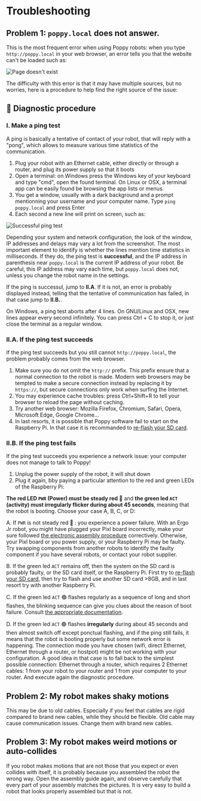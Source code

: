 # Troubleshooting

## Problem 1: `poppy.local` does not answer.

This is the most frequent error when using Poppy robots: when you type `http://poppy.local` in your web browser, an error tells you that the website can't be loaded such as:

![Page doesn't exist](../assembly-guides/ergo-jr/img/IHM/webpage_not_available.jpg)

The difficulty with this error is that it may have multiple sources, but no worries, here is a procedure to help find the right source of the issue:

## 🔧 Diagnostic procedure

### I. Make a ping test
A ping is basically a tentative of contact of your robot, that will reply with a "pong", which allows to measure various time statistics of the communication.

1. Plug your robot with an Ethernet cable, either directly or through a router, and plug its power supply so that it boots 
2. Open a terminal: on Windows press the Windows key of your keyboard and type "cmd", open the found terminal. On Linux or OSX, a terminal app can be easily found be browsing the app lists or menus. 
3. You get a window, usually with a dark background and a prompt mentionning your username and your computer name. Type `ping poppy.local` and press Enter
4. Each second a new line will print on screen, such as:

![Successful ping test](/img/ping.png)

Depending your system and network configuration, the look of the window, IP addresses and delays may vary a lot from the screenshot. The most important element to identify is whether the lines mention time statistics in milliseconds. If they do, the ping test is **successful**, and the IP address in parenthesis near `poppy.local` is the current IP address of your robot. Be careful, this IP address may vary each time, but `poppy.local` does not, unless you change the robot name in the settings.

If the ping is successul, jump to **II.A**. If it is not, an error is probably displayed instead, telling that the tentative of communication has failed, in that case jump to **II.B.**.

On Windows, a ping test aborts after 4 lines. On GNU/Linux and OSX, new lines appear every second infinitely. You can press Ctrl + C to stop it, or just close the terminal as a regular window.

### II.A. If the ping test succeeds

If the ping test succeeds but you still cannot `http://poppy.local`, the problem probably comes from the web browser.

1. Make sure you do not omit the `http://` prefix. This prefix ensure that a normal connection to the robot is made. Modern web browsers may be tempted to make a secure connection instead by replacing it by `https://`, but secure connections only work when surfing the Internet.
2. You may experience cache troubles: press Ctrl+Shift+R to tell your browser to reload the page without caching.
3. Try another web browser: Mozilla Firefox, Chromium, Safari, Opera, Microsoft Edge, Google Chrome...
4. In last resorts, it is possible that Poppy software fail to start on the Raspberry Pi. In that case it is recommanded to [re-flash your SD card](../installation/burn-an-image-file.md).

### II.B. If the ping test fails

If the ping test succeeds you experience a network issue: your computer does not manage to talk to Poppy!
1. Unplug the power supply of the robot, it will shut down
2. Plug it again, bby paying a particular attention to the red and green LEDs of the Raspberry Pi:

**The red LED `PWR` (Power) must be steady red** 🔴 and **the green led `ACT` (activity) must irregularly flicker during about 45 seconds**, meaning that the robot is booting. Choose your case A, B, C, or D:

A. If `PWR` is not steady red 🔴 : you experience a power failure. With an Ergo Jr robot, you might have plugged your Pixl board incorrectly, make your sure followed [the electronic assembly procedure](../assembly-guides/ergo-jr/electronic-assembly.md) correctively. Otherwise, your Pixl board or you power supply, or your Raspberry Pi may be faulty. Try swapping components from another robots to identify the faulty component if you have several robots, or contact your robot supplier.

B. If the green led `ACT` remains off, then the system on the SD card is probably faulty, or the SD card itself, or the Raspberry Pi. First try to [re-flash your SD card](../installation/burn-an-image-file.md), then try to flash and use another SD card >8GB, and in last resort try with another Raspberry Pi.

C. If the green led `ACT` 🟢 flashes regularly as a sequence of long and short flashes, the blinking sequence can give you clues about the reason of boot failure. Consult [the appropriate documentation](https://www.raspberrypi.org/documentation/configuration/led_blink_warnings.md). 

D. If the green led `ACT` 🟢 flashes **irregularly** during about 45 seconds and then almost switch off except ponctual flashing, and if the ping still fails, it means that the robot is booting properly but some network error is happening. The connection mode you have chosen (wifi, direct Ethernet, Ethernet through a router, or hostpot) might be not working with your configuration. A good idea in that case is to fall back to the simplest possible connection: Ethernet through a router, which requires 2 Ethernet cables: 1 from your robot to your router and 1 from your computer to your router. And execute again the diagnostic procedure.

## Problem 2: My robot makes shaky motions

This may be due to old cables. Especially if you feel that cables are rigid compared to brand new cables, while they should be flexible. Old cable may cause communication issues. Change them with brand new cables.

## Problem 3: My robot makes weird motions or auto-collides

If you robot makes motions that are not those that you expect or even collides with itself, it is probably because you assembled the robot the wrong way. Open the assembly guide again, and observe carefully that every part of your assembly matches the pictures. It is very easy to build a robot that looks properly assembled but that is not.